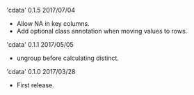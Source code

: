 

'cdata' 0.1.5 2017/07/04

 * Allow NA in key columns.
 * Add optional class annotation when moving values to rows.

'cdata' 0.1.1 2017/05/05

 * ungroup before calculating distinct.

'cdata' 0.1.0 2017/03/28

 * First release.
